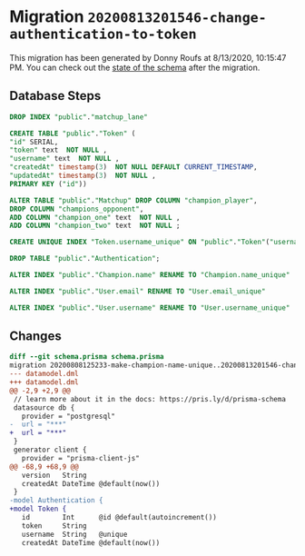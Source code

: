 # Migration `20200813201546-change-authentication-to-token`

This migration has been generated by Donny Roufs at 8/13/2020, 10:15:47 PM.
You can check out the [state of the schema](./schema.prisma) after the migration.

## Database Steps

```sql
DROP INDEX "public"."matchup_lane"

CREATE TABLE "public"."Token" (
"id" SERIAL,
"token" text  NOT NULL ,
"username" text  NOT NULL ,
"createdAt" timestamp(3)  NOT NULL DEFAULT CURRENT_TIMESTAMP,
"updatedAt" timestamp(3)  NOT NULL ,
PRIMARY KEY ("id"))

ALTER TABLE "public"."Matchup" DROP COLUMN "champion_player",
DROP COLUMN "champions_opponent",
ADD COLUMN "champion_one" text  NOT NULL ,
ADD COLUMN "champion_two" text  NOT NULL ;

CREATE UNIQUE INDEX "Token.username_unique" ON "public"."Token"("username")

DROP TABLE "public"."Authentication";

ALTER INDEX "public"."Champion.name" RENAME TO "Champion.name_unique"

ALTER INDEX "public"."User.email" RENAME TO "User.email_unique"

ALTER INDEX "public"."User.username" RENAME TO "User.username_unique"
```

## Changes

```diff
diff --git schema.prisma schema.prisma
migration 20200808125233-make-champion-name-unique..20200813201546-change-authentication-to-token
--- datamodel.dml
+++ datamodel.dml
@@ -2,9 +2,9 @@
 // learn more about it in the docs: https://pris.ly/d/prisma-schema
 datasource db {
   provider = "postgresql"
-  url = "***"
+  url = "***"
 }
 generator client {
   provider = "prisma-client-js"
@@ -68,9 +68,9 @@
   version   String
   createdAt DateTime @default(now())
 }
-model Authentication {
+model Token {
   id        Int      @id @default(autoincrement())
   token     String
   username  String   @unique
   createdAt DateTime @default(now())
```


